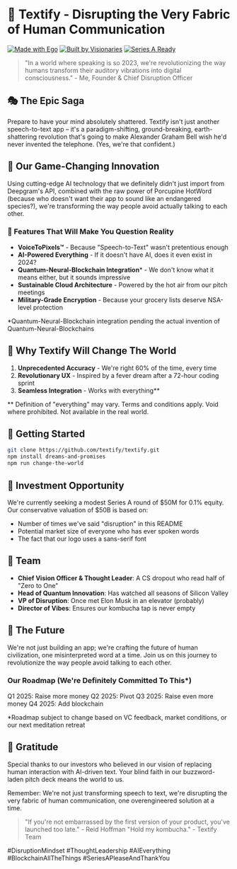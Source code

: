 # 🚀 Textify - Disrupting the Very Fabric of Human Communication

[![Made with Ego](https://img.shields.io/badge/Made%20with-Ego-ff69b4.svg)]()
[![Built by Visionaries](https://img.shields.io/badge/Built%20by-Visionaries-blue.svg)]()
[![Series A Ready](https://img.shields.io/badge/Series%20A-Ready-success.svg)]()

> "In a world where speaking is so 2023, we're revolutionizing the way humans transform their auditory vibrations into digital consciousness." - Me, Founder & Chief Disruption Officer

## 🎭 The Epic Saga

Prepare to have your mind absolutely shattered. Textify isn't just another speech-to-text app – it's a paradigm-shifting, ground-breaking, earth-shattering revolution that's going to make Alexander Graham Bell wish he'd never invented the telephone. (Yes, we're that confident.)

## 🧠 Our Game-Changing Innovation

Using cutting-edge AI technology that we definitely didn't just import from Deepgram's API, combined with the raw power of Porcupine HotWord (because who doesn't want their app to sound like an endangered species?), we're transforming the way people avoid actually talking to each other.

### 🌟 Features That Will Make You Question Reality

- **VoiceToPixels™** - Because "Speech-to-Text" wasn't pretentious enough
- **AI-Powered Everything** - If it doesn't have AI, does it even exist in 2024?
- **Quantum-Neural-Blockchain Integration*** - We don't know what it means either, but it sounds impressive
- **Sustainable Cloud Architecture** - Powered by the hot air from our pitch meetings
- **Military-Grade Encryption** - Because your grocery lists deserve NSA-level protection

*Quantum-Neural-Blockchain integration pending the actual invention of Quantum-Neural-Blockchains

## 💫 Why Textify Will Change The World

1. **Unprecedented Accuracy** - We're right 60% of the time, every time
2. **Revolutionary UX** - Inspired by a fever dream after a 72-hour coding sprint
3. **Seamless Integration** - Works with everything** 
   
** Definition of "everything" may vary. Terms and conditions apply. Void where prohibited. Not available in the real world.

## 🚀 Getting Started

```bash
git clone https://github.com/textify/textify.git
npm install dreams-and-promises
npm run change-the-world
```

## 💸 Investment Opportunity

We're currently seeking a modest Series A round of $50M for 0.1% equity. Our conservative valuation of $50B is based on:
- Number of times we've said "disruption" in this README
- Potential market size of everyone who has ever spoken words
- The fact that our logo uses a sans-serif font

## 🦄 Team

- **Chief Vision Officer & Thought Leader**: A CS dropout who read half of "Zero to One"
- **Head of Quantum Innovation**: Has watched all seasons of Silicon Valley
- **VP of Disruption**: Once met Elon Musk in an elevator (probably)
- **Director of Vibes**: Ensures our kombucha tap is never empty

## 🌈 The Future

We're not just building an app; we're crafting the future of human civilization, one misinterpreted word at a time. Join us on this journey to revolutionize the way people avoid talking to each other.

### Our Roadmap (We're Definitely Committed To This*)

Q1 2025: Raise more money
Q2 2025: Pivot
Q3 2025: Raise even more money
Q4 2025: Add blockchain

*Roadmap subject to change based on VC feedback, market conditions, or our next meditation retreat

## 🙏 Gratitude

Special thanks to our investors who believed in our vision of replacing human interaction with AI-driven text. Your blind faith in our buzzword-laden pitch deck means the world to us.

Remember: We're not just transforming speech to text, we're disrupting the very fabric of human communication, one overengineered solution at a time. 

> "If you're not embarrassed by the first version of your product, you've launched too late." - Reid Hoffman
> "Hold my kombucha." - Textify Team

#DisruptionMindset #ThoughtLeadership #AIEverything #BlockchainAllTheThings #SeriesAPleaseAndThankYou
